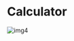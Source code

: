 # Calculator
![img4](https://user-images.githubusercontent.com/89861784/183148479-555cd7eb-7904-49ef-aac4-53c1f250d789.PNG)
